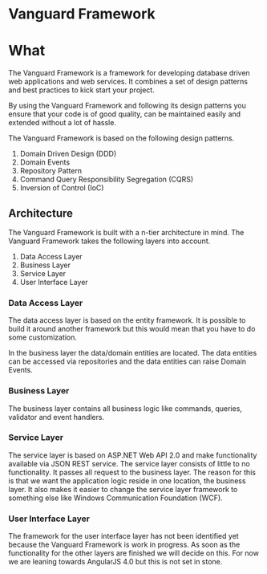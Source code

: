 # Vanguard Framework
# What
The Vanguard Framework is a framework for developing database driven web applications and web services. It combines a set of design patterns and best practices to kick start your project.

By using the Vanguard Framework and following its design patterns you ensure that your code is of good quality, can be maintained easily and extended without a lot of hassle.

The Vanguard Framework is based on the following design patterns.

1. Domain Driven Design (DDD)
2. Domain Events
3. Repository Pattern
4. Command Query Responsibility Segregation (CQRS)
5. Inversion of Control (IoC)

## Architecture
The Vanguard Framework is built with a n-tier architecture in mind. The Vanguard Framework takes the following layers into account.

1. Data Access Layer
2. Business Layer
3. Service Layer
4. User Interface Layer

### Data Access Layer
The data access layer is based on the entity framework. It is possible to build it around another framework but this would mean that you have to do some customization.

In the business layer the data/domain entities are located. The data entities can be accessed via repositories and the data entities can raise Domain Events.

### Business Layer
The business layer contains all business logic like commands, queries, validator and event handlers.

### Service Layer
The service layer is based on ASP.NET Web API 2.0 and make functionality available via JSON REST service. The service layer consists of little to no functionality. It passes all request to the business layer. The reason for this is that we want the application logic reside in one location, the business layer. It also makes it easier to change the service layer framework to something else like Windows Communication Foundation (WCF). 

### User Interface Layer
The framework for the user interface layer has not been identified yet because the Vanguard Framework is work in progress. As soon as the functionality for the other layers are finished we will decide on this. For now we are leaning towards AngularJS 4.0 but this is not set in stone.
